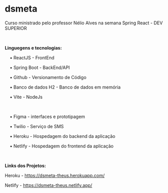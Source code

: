 # dsmeta

<p>Curso ministrado pelo professor Nélio Alves na semana Spring React  - DEV SUPERIOR</p>

<br />

<p><b>Linguegens e tecnologias:</b></p>

<p>&nbsp;&nbsp;&nbsp;  • ReactJS - FrontEnd </p>
<p>&nbsp;&nbsp;&nbsp;  • Spring Boot - BackEnd/API</p>
<p>&nbsp;&nbsp;&nbsp;  • Github - Versionamento de Código</p>
<p>&nbsp;&nbsp;&nbsp;  • Banco de dados H2 - Banco de dados em memória</p>
<p>&nbsp;&nbsp;&nbsp;  • Vite - NodeJs</p>
<br />
<p>&nbsp;&nbsp;&nbsp;  • Figma - interfaces e prototipagem</p>
<p>&nbsp;&nbsp;&nbsp;  • Twilio - Serviço de SMS</p>
<p>&nbsp;&nbsp;&nbsp;  • Heroku - Hospedagem do backend da aplicação</p>
<p>&nbsp;&nbsp;&nbsp;  • Netlify - Hospedagem do frontend da aplicação</p>
<p>&nbsp;&nbsp;&nbsp;  </p>

<p><b> Links dos Projetos: </b></p>
<p> Heroku - <a href="https://dsmeta-theus.herokuapp.com/" target="_blank"> https://dsmeta-theus.herokuapp.com/ </a></p>
<p> Netlify - <a href="https://dsmeta-theus.netlify.app/" target="_blank"> https://dsmeta-theus.netlify.app/ </a></p>
